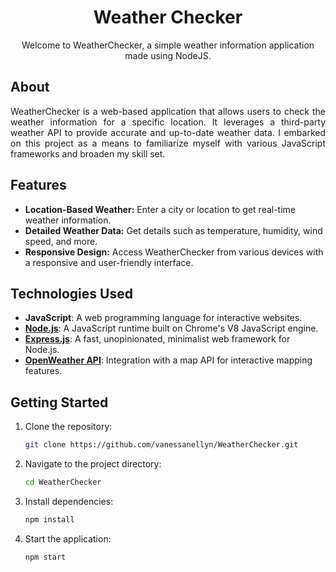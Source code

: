 <h1 align="center">Weather Checker</h1> 

<p align="center">Welcome to WeatherChecker, a simple weather information application made using NodeJS.</p>

## About

<p align="justify">WeatherChecker is a web-based application that allows users to check the weather information for a specific location. It leverages a third-party weather API to provide accurate and up-to-date weather data. I embarked on this project as a means to familiarize myself with various JavaScript frameworks and broaden my skill set.</p> 

## Features

- **Location-Based Weather:** Enter a city or location to get real-time weather information.
- **Detailed Weather Data:** Get details such as temperature, humidity, wind speed, and more.
- **Responsive Design:** Access WeatherChecker from various devices with a responsive and user-friendly interface.

## Technologies Used

- **JavaScript**: A web programming language for interactive websites.
- **[Node.js](https://nodejs.org/en)**: A JavaScript runtime built on Chrome's V8 JavaScript engine.
- **[Express.js](https://expressjs.com/)**: A fast, unopinionated, minimalist web framework for Node.js.
- **[OpenWeather API](https://openweathermap.org/api)**: Integration with a map API for interactive mapping features.

## Getting Started

1. Clone the repository:
      ```bash
      git clone https://github.com/vanessanellyn/WeatherChecker.git

2. Navigate to the project directory:
      ```bash
      cd WeatherChecker

3. Install dependencies:
      ```bash
      npm install

4. Start the application:
      ```bash
      npm start
